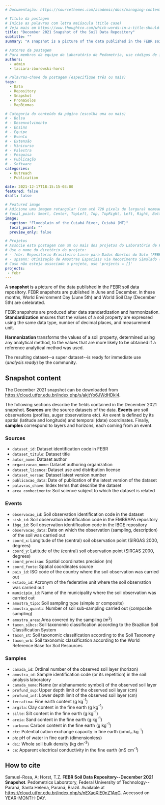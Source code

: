 ```yaml
---
# Documentação: https://sourcethemes.com/academic/docs/managing-content/

# Título da postagem
# Inicie as palavras com letra maiúscula (title case)
# Veja mais em https://www.thoughtco.com/which-words-in-a-title-should-be-capitalized-1691026
title: "December 2021 Snapshot of the Soil Data Repository"
subtitle: ""
summary: "A snapshot is a picture of the data published in the FEBR soil data repository. In FEBR, snapshots are produced after data standardization and harmonization. The December 2021 snapshot brings as its main novelty land use and land cover data."

# Autores da postagem
# Para membros da equipe do Laboratório de Pedometria, use códigos de identificação conforme 'content/authors'
authors:
  - admin
  - taciara-zborowski-horst

# Palavras-chave da postagem (especifique três ou mais)
tags:
  - Data
  - Repository
  - Snapshot
  - PronaSolos
  - MapBiomas

# Categoria do conteúdo da página (escolha uma ou mais)
# - Bolsa
# - Desenvolvimento
# - Ensino
# - Equipe
# - Evento
# - Extensão
# - Minicurso
# - Palestra
# - Pesquisa
# - Publicação
# - Software
categories:
  - Outreach
  - Publication

date: 2021-12-17T18:15:15-03:00
featured: false
draft: false

# Featured image
# Adicione uma imagem retangular (com até 720 pixels de largura) nomeada 'featured' ao diretório desta postagem
# focal_point: Smart, Center, TopLeft, Top, TopRight, Left, Right, BottomLeft, Bottom, BottomRight
image:
  caption: "Floodplain of the Cuiabá River, Cuiabá (MT)"
  focal_point: ""
  preview_only: false

# Projetos
# Associe esta postagem com um ou mais dos projetos do Laboratório de Pedometria
# Use o nome do diretório do projeto:
# - febr: Repositório Brasileiro Livre para Dados Abertos do Solo (FEBR)
# - spsann: Otimização de Amostras Espaciais via Recozimento Simulado (SPSANN)
# Caso não esteja associado a projeto, use 'projects = []'
projects:
 - febr
---
```


A __snapshot__ is a picture of the data published in the FEBR soil data repository.
FEBR snapshots are published in June and December.
In these months, World Environment Day (June 5th) and World Soil Day (December 5th) are celebrated.

FEBR snapshots are produced after data standardization and harmonization.
__Standardization__ ensures that the values of a soil property are expressed using the same data type, number of decimal places, and measurement unit.

__Harmonization__ transforms the values of a soil property, determined using any analytical method, to the values that are more likely to be obtained if a reference analytical method was used.

The resulting dataset--a super dataset--is ready for immediate use (_analysis ready_) by the community.

## Snapshot content

The December 2021 snapshot can be downloaded from <https://cloud.utfpr.edu.br/index.php/s/akjtYo6JWdHDkl4>.

The following sections describe the fields contained in the December 2021 snapshot.
__Sources__ are the source datasets of the data.
__Events__ are soil observations (profiles, auger observations etc).
An event is defined by its spatial (latitude and longitude) and temporal (date) coordinates.
Finally, __samples__ correspond to layers and horizons, each coming from an event.

### Sources

* `dataset_id`: Dataset identification code in FEBR
* `dataset_titulo`: Dataset title
* `autor_nome`: Dataset author
* `organizacao_nome`: Dataset authoring organization
* `dataset_licenca`: Dataset use and distribution license
* `dataset_versao`: Dataset latest version number
* `publicacao_data`: Date of publication of the latest version of the dataset
* `palavras_chave`: Index terms that describe the dataset
* `area_conhecimento`: Soil science subject to which the dataset is related

### Events

* `observacao_id`: Soil observation identification code in the dataset
* `sisb_id`: Soil observation identification code in the EMBRAPA repository
* `ibge_id`: Soil observation identification code in the IBGE repository
* `observacao_data`: Date on which the observation (sampling, description) of the soil was carried out
* `coord_x`: Longitude of the (central) soil observation point (SIRGAS 2000, degrees)
* `coord_y`: Latitude of the (central) soil observation point (SIRGAS 2000, degrees)
* `coord_precisao`: Spatial coordinates precision (m)
* `coord_fonte`: Spatial coordinates source
* `pais_id`: ISO code of the country where the soil observation was carried out
* `estado_id`: Acronym of the federative unit where the soil observation was carried out
* `municipio_id`: Name of the municipality where the soil observation was carried out
* `amostra_tipo`: Soil sampling type (simple or composite)
* `amostra_quanti`: Number of soil sub-sampling carried out (composite sampling)
* `amostra_area`: Area covered by the sampling (m<sup>2</sup>)
* `taxon_sibcs`: Soil taxonomic classification according to the Brazilian Soil Classification System
* `taxon_st`: Soil taxonomic classification according to the Soil Taxonomy
* `taxon_wrb`: Soil taxonomic classification according to the World Reference Base for Soil Resources

### Samples

* `camada_id`: Ordinal number of the observed soil layer (horizon)
* `amostra_id`: Sample identification code (or its repetition) in the soil analysis laboratory
* `camada_nome`: Name (or alphanumeric symbol) of the observed soil layer
* `profund_sup`: Upper depth limit of the observed soil layer (cm)
* `profund_inf`: Lower depth limit of the observed soil layer (cm)
* `terrafina`: Fine earth content (g kg<sup>-1</sup>)
* `argila`: Clay content in the fine earth (g kg<sup>-1</sup>)
* `silte`: Silt content in the fine earth (g kg<sup>-1</sup>)
* `areia`: Sand content in the fine earth (g kg<sup>-1</sup>)
* `carbono`: Carbon content in the fine earth (g kg<sup>-1</sup>)
* `ctc`: Potential cation exchange capacity in fine earth (cmol<sub>c</sub> kg<sup>-1</sup>)
* `ph`: pH of water in fine earth (dimensionless)
* `dsi`: Whole soil bulk density (kg dm<sup>-3</sup>)
* `ce`: Apparent electrical conductivity in the fine earth (mS cm<sup>-1</sup>)

## How to cite

Samuel-Rosa, A; Horst, T.Z.
__FEBR Soil Data Repository--December 2021 Snapshot__.
Pedometrics Laboratory, Federal University of Technology--Paraná, Santa Helena, Paraná, Brazil.
Available at <https://cloud.utfpr.edu.br/index.php/s/nEXaoXIE0nZ1AqG>.
Accessed on YEAR-MONTH-DAY.
